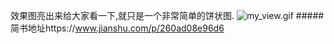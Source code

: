 效果图亮出来给大家看一下,就只是一个非常简单的饼状图.
![my_view.gif](https://upload-images.jianshu.io/upload_images/3516640-b92d4b89f1c45974.gif?imageMogr2/auto-orient/strip)
#####简书地址https://www.jianshu.com/p/260ad08e96d6
